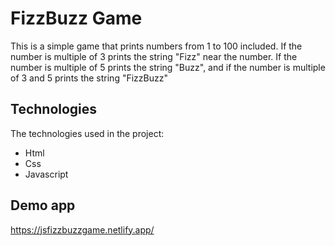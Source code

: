 # FizzBuzz Game

This is a simple game that prints numbers from 1 to 100 included. If the number is multiple of 3 prints the string "Fizz" near the number. If the number is multiple of 5 prints the string "Buzz", and if the number is multiple of 3 and 5 prints the string "FizzBuzz"

## Technologies

The technologies used in the project:

- Html
- Css 
- Javascript

## Demo app
https://jsfizzbuzzgame.netlify.app/
